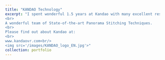 ```yaml
---
title: "KANDAO Technology"
excerpt: "I spent wonderful 1.5 years at Kandao with many excellent researchers and engineers.
<br>
A wonderful team of State-of-the-art Panorama Stitching Techniques.
<br>
Please find out about Kandao at:
<br>
www.kandaovr.com<br/>
<img src='/images/KANDAO_logo_EN.jpg'>"
collection: portfolio
---
```

